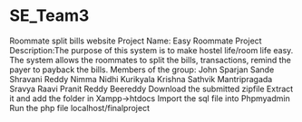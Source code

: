 # SE_Team3
Roommate split bills website
Project Name: Easy Roommate
Project Description:The purpose of this system is to make hostel life/room life easy. The system allows the roommates to split the bills, transactions, remind the payer to payback the bills.
Members of the group:   John Sparjan Sande
			Shravani Reddy Nimma
			Nidhi Kurikyala
			Krishna Sathvik Mantripragada
			Sravya Raavi
			Pranit Reddy Beereddy
Download the submitted zipfile
Extract it and add the folder in Xampp->htdocs
Import the sql file into Phpmyadmin
Run the php file localhost/finalproject



